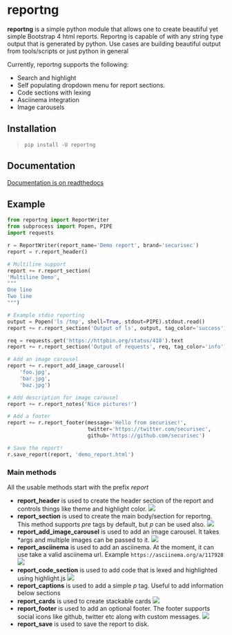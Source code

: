 # reportng
**reportng** is a simple python module that allows one to create beautiful yet simple Bootstrap 4 html reports. Reportng is capable of with any string type output that is generated by python. Use cases are building beautiful output from tools/scripts or just python in general

Currently, reportng supports the following:

- Search and highlight
- Self populating dropdown menu for report sections.
- Code sections with lexing
- Asciinema integration
- Image carousels

## Installation
> `pip install -U reportng`

## Documentation
[Documentation is on readthedocs](http://reportng.readthedocs.io/en/latest/)

## Example
```python
from reportng import ReportWriter
from subprocess import Popen, PIPE
import requests

r = ReportWriter(report_name='Demo report', brand='securisec')
report = r.report_header()

# Multiline support
report += r.report_section(
'Multiline Demo', 
"""
One line
Two line
""")

# Example stdio reporting
output = Popen('ls /tmp', shell=True, stdout=PIPE).stdout.read()
report += r.report_section('Output of ls', output, tag_color='success')

req = requests.get('https://httpbin.org/status/418').text
report += r.report_section('Output of requests', req, tag_color='info')

# Add an image carousel
report += r.report_add_image_carousel(
    'foo.jpg',
    'bar.jpg',
    'baz.jpg')

# Add description for image carousel
report += r.report_notes('Nice pictures!')

# Add a footer
report += r.report_footer(message='Hello from securisec!', 
                          twitter='https://twitter.com/securisec',
                          github='https://github.com/securisec')

# Save the report! 
r.save_report(report, 'demo_report.html')
```

### Main methods
All the usable methods start with the prefix _report_
- **report_header** is used to create the header section of the report and controls things like theme and highlight color.
![](https://github.com/securisec/reportng/blob/master/sample%20report/report_header.png)
- **report_section** is used to create the main body/section for reportng. This method supports _pre_ tags by default, but _p_ can be used also.
![](https://github.com/securisec/reportng/blob/master/sample%20report/report_section.png)
- **report_add_image_carousel** is used to add an image carousel. It takes *args and multiple images can be passed to it.
![](https://github.com/securisec/reportng/blob/master/sample%20report/report_image_carousal.gif)
- **report_asciinema** is used to add an asciinema. At the moment, it can use take a valid asciinema url. Example `https://asciinema.org/a/117928`
![](https://github.com/securisec/reportng/blob/master/sample%20report/report_asciinema.png)
- **report_code_section** is used to add code that is lexed and highlighted using highlight.js
![](https://github.com/securisec/reportng/blob/master/sample%20report/report_code.png)
- **report_captions** is used to add a simple _p_ tag. Useful to add information below sections
- **report_cards** is used to create stackable cards
![](https://github.com/securisec/reportng/blob/master/sample%20report/report_cards.png)
- **report_footer** is used to add an optional footer. The footer supports social icons like github, twitter etc along with custom messages.
![](https://github.com/securisec/reportng/blob/master/sample%20report/report_footer.png)
- **report_save** is used to save the report to disk. 